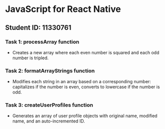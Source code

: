 # JavaScript for React Native

## Student ID: 11330761

### Task 1: processArray function
- Creates a new array where each even number is squared and each odd number is tripled.

### Task 2: formatArrayStrings function
- Modifies each string in an array based on a corresponding number: capitalizes if the number is even, converts to lowercase if the number is odd.

### Task 3: createUserProfiles function
- Generates an array of user profile objects with original name, modified name, and an auto-incremented ID.
